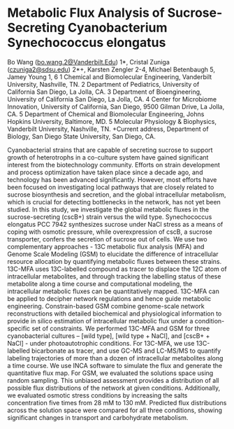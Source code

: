 # Metabolic Flux Analysis of Sucrose-Secreting Cyanobacterium Synechococcus elongatus

Bo Wang (bo.wang.2@Vanderbilt.Edu) 1*, Cristal Zuniga (czuniga2@sdsu.edu) 2*+, Karsten Zengler 2-4, Michael Betenbaugh 5, Jamey Young 1, 6
1 Chemical and Biomolecular Engineering, Vanderbilt University, Nashville, TN. 2 Department of Pediatrics, University of California San Diego, La Jolla, CA. 3 Department of Bioengineering, University of California San Diego, La Jolla, CA. 4 Center for Microbiome Innovation, University of California, San Diego, 9500 Gilman Drive, La Jolla, CA. 5 Department of Chemical and Biomolecular Engineering, Johns Hopkins University, Baltimore, MD. 5 Molecular Physiology & Biophysics, Vanderbilt University, Nashville, TN. +Current address, Department of Biology, San Diego State University, San Diego, CA.

Cyanobacterial strains that are capable of secreting sucrose to support growth of heterotrophs in a co-culture system have gained significant interest from the biotechnology community. Efforts on strain development and process optimization have taken place since a decade ago, and technology has been advanced significantly. However, most efforts have been focused on investigating local pathways that are closely related to sucrose biosynthesis and secretion, and the global intracellular metabolism, which is crucial for detecting bottlenecks in the network, has not yet been studied. In this study, we investigate the global metabolic fluxes in the sucrose-secreting (cscB+) strain versus the wild type. Synechococcus elongatus PCC 7942 synthesizes sucrose under NaCl stress as a means of coping with osmotic pressure, while overexpression of cscB, a sucrose transporter, confers the secretion of sucrose out of cells. We use two complementary approaches - 13C metabolic flux analysis (MFA) and Genome Scale Modeling (GSM) to elucidate the difference of intracellular resource allocation by quantifying metabolic fluxes between these strains. 13C-MFA uses 13C-labelled compound as tracer to displace the 12C atom of intracellular metabolites, and through tracking the labelling status of these metabolite along a time course and computational modeling, the intracellular metabolic fluxes can be quantitatively mapped. 13C-MFA can be applied to decipher network regulations and hence guide metabolic engineering. Constrain-based GSM combine genome-scale network reconstructions with detailed biochemical and physiological information to provide in silico estimation of intracellular metabolic flux under a condition-specific set of constraints. We performed 13C-MFA and GSM for three cyanobacterial cultures – [wild type], [wild type + NaCl], and [cscB+ + NaCl] - under photoautotrophic conditions. For 13C-MFA, we use 13C-labelled bicarbonate as tracer, and use GC-MS and LC-MS/MS to quantify labeling trajectories of more than a dozen of intracellular metabolites along a time course. We use INCA software to simulate the flux and generate the quantitative flux map. For GSM, we evaluated the solutions space using random sampling. This unbiased assessment provides a distribution of all possible flux distributions of the network at given conditions. Additionally, we evaluated osmotic stress conditions by increasing the salts concentration five times from 28 mM to 130 mM. Predicted flux distributions across the solution space were compared for all three conditions, showing significant changes in transport and carbohydrate metabolism. 
